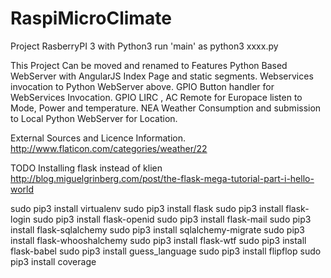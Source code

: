 # RaspiMicroClimate


Project RasberryPI 3 with Python3
run 'main' as python3 xxxx.py


This Project Can be moved and renamed to
Features 
  Python Based WebServer with AngularJS Index Page and static segments. 
  Webservices invocation to Python WebServer above.
  GPIO Button handler for WebServices Invocation.
  GPIO LIRC , AC Remote for Europace listen to Mode, Power and temperature. 
  NEA Weather Consumption and submission to Local Python WebServer for Location.



External Sources and Licence Information.
http://www.flaticon.com/categories/weather/22



TODO
Installing flask instead of klien
http://blog.miguelgrinberg.com/post/the-flask-mega-tutorial-part-i-hello-world

sudo pip3 install virtualenv
sudo pip3 install flask
sudo pip3 install flask-login
sudo pip3 install flask-openid
sudo pip3 install flask-mail
sudo pip3 install flask-sqlalchemy
sudo pip3 install sqlalchemy-migrate
sudo pip3 install flask-whooshalchemy
sudo pip3 install flask-wtf
sudo pip3 install flask-babel
sudo pip3 install guess_language
sudo pip3 install flipflop
sudo pip3 install coverage
